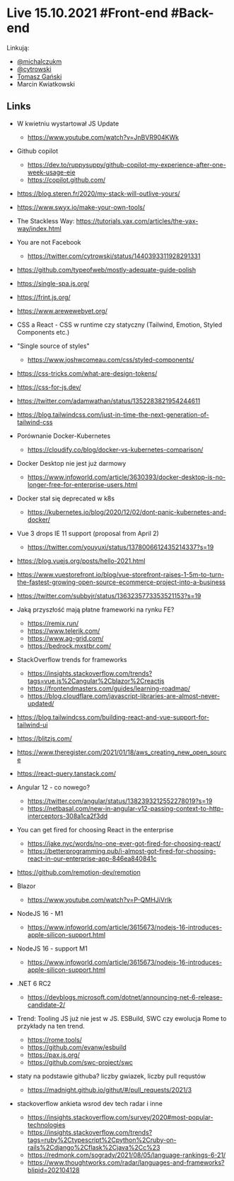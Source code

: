 # Live 15.10.2021 #Front-end #Back-end

Linkują:

- [@michalczukm](https://twitter.com/michalczukm)
- [@cytrowski](https://twitter.com/cytrowski)
- [Tomasz Gański](https://www.linkedin.com/in/tomaszganski)
- Marcin Kwiatkowski

## Links

- W kwietniu wystartował JS Update
  - https://www.youtube.com/watch?v=JnBVR904KWk
- Github copilot
  - https://dev.to/ruppysuppy/github-copilot-my-experience-after-one-week-usage-eie
  - https://copilot.github.com/
- https://blog.steren.fr/2020/my-stack-will-outlive-yours/
- https://www.swyx.io/make-your-own-tools/
- The Stackless Way: https://tutorials.yax.com/articles/the-yax-way/index.html
- You are not Facebook
  - https://twitter.com/cytrowski/status/1440393311928291331
- https://github.com/typeofweb/mostly-adequate-guide-polish
- https://single-spa.js.org/
- https://frint.js.org/
- https://www.arewewebyet.org/
- CSS a React - CSS w runtime czy statyczny (Tailwind, Emotion, Styled Components etc.)
- "Single source of styles"
  - https://www.joshwcomeau.com/css/styled-components/
- https://css-tricks.com/what-are-design-tokens/
- https://css-for-js.dev/
- https://twitter.com/adamwathan/status/1352283821954244611
- https://blog.tailwindcss.com/just-in-time-the-next-generation-of-tailwind-css
- Porównanie Docker-Kubernetes
  - https://cloudify.co/blog/docker-vs-kubernetes-comparison/
- Docker Desktop nie jest już darmowy
  - https://www.infoworld.com/article/3630393/docker-desktop-is-no-longer-free-for-enterprise-users.html
- Docker stał się deprecated w k8s
  - https://kubernetes.io/blog/2020/12/02/dont-panic-kubernetes-and-docker/
- Vue 3 drops IE 11 support (proposal from April 2)
  - https://twitter.com/youyuxi/status/1378006612435214337?s=19
- https://blog.vuejs.org/posts/hello-2021.html
- https://www.vuestorefront.io/blog/vue-storefront-raises-1-5m-to-turn-the-fastest-growing-open-source-ecommerce-project-into-a-business
- https://twitter.com/subbyjr/status/1363235773353521153?s=19
- Jaką przyszłość mają płatne frameworki na rynku FE?
  - https://remix.run/
  - https://www.telerik.com/
  - https://www.ag-grid.com/
  - https://bedrock.mxstbr.com/
- StackOverflow trends for frameworks
  - https://insights.stackoverflow.com/trends?tags=vue.js%2Cangular%2Cblazor%2Creactjs
  - https://frontendmasters.com/guides/learning-roadmap/
  - https://blog.cloudflare.com/javascript-libraries-are-almost-never-updated/
- https://blog.tailwindcss.com/building-react-and-vue-support-for-tailwind-ui
- https://blitzjs.com/
- https://www.theregister.com/2021/01/18/aws_creating_new_open_source
- https://react-query.tanstack.com/
- Angular 12 - co nowego?
  - https://twitter.com/angular/status/1382393212552278019?s=19
  - https://netbasal.com/new-in-angular-v12-passing-context-to-http-interceptors-308a1ca2f3dd
- You can get fired for choosing React in the enterprise
  - https://jake.nyc/words/no-one-ever-got-fired-for-choosing-react/
  - https://betterprogramming.pub/i-almost-got-fired-for-choosing-react-in-our-enterprise-app-846ea840841c
- https://github.com/remotion-dev/remotion
- Blazor
  - https://www.youtube.com/watch?v=P-QMHJiVrlk
- NodeJS 16 - M1
  - https://www.infoworld.com/article/3615673/nodejs-16-introduces-apple-silicon-support.html
- NodeJS 16 - support M1
  - https://www.infoworld.com/article/3615673/nodejs-16-introduces-apple-silicon-support.html
- .NET 6 RC2

  - https://devblogs.microsoft.com/dotnet/announcing-net-6-release-candidate-2/

- Trend: Tooling JS już nie jest w JS. ESBuild, SWC czy ewolucja Rome to przykłady na ten trend.

  - https://rome.tools/
  - https://github.com/evanw/esbuild
  - https://pax.js.org/
  - https://github.com/swc-project/swc

- staty na podstawie githuba? liczby gwiazek, liczby pull requstów
  - https://madnight.github.io/githut/#/pull_requests/2021/3
- stackoverflow ankieta wsrod dev tech radar i inne

  - https://insights.stackoverflow.com/survey/2020#most-popular-technologies
  - https://insights.stackoverflow.com/trends?tags=ruby%2Ctypescript%2Cpython%2Cruby-on-rails%2Cdjango%2Cflask%2Cjava%2Cc%23
  - https://redmonk.com/sogrady/2021/08/05/language-rankings-6-21/
  - https://www.thoughtworks.com/radar/languages-and-frameworks?blipid=202104128

